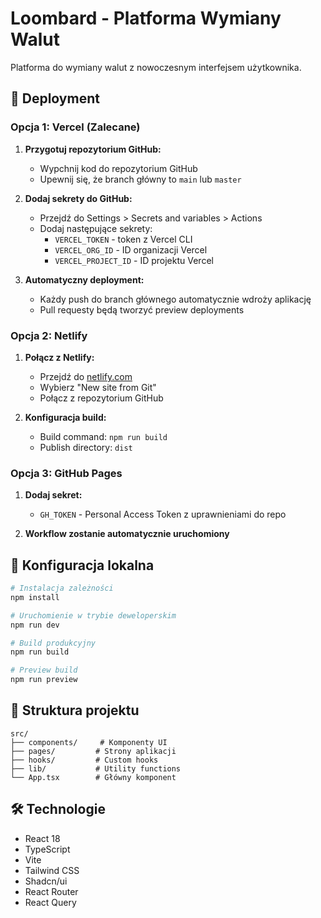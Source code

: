 # Loombard - Platforma Wymiany Walut

Platforma do wymiany walut z nowoczesnym interfejsem użytkownika.

## 🚀 Deployment

### Opcja 1: Vercel (Zalecane)

1. **Przygotuj repozytorium GitHub:**
   - Wypchnij kod do repozytorium GitHub
   - Upewnij się, że branch główny to `main` lub `master`

2. **Dodaj sekrety do GitHub:**
   - Przejdź do Settings > Secrets and variables > Actions
   - Dodaj następujące sekrety:
     - `VERCEL_TOKEN` - token z Vercel CLI
     - `VERCEL_ORG_ID` - ID organizacji Vercel
     - `VERCEL_PROJECT_ID` - ID projektu Vercel

3. **Automatyczny deployment:**
   - Każdy push do branch głównego automatycznie wdroży aplikację
   - Pull requesty będą tworzyć preview deployments

### Opcja 2: Netlify

1. **Połącz z Netlify:**
   - Przejdź do [netlify.com](https://netlify.com)
   - Wybierz "New site from Git"
   - Połącz z repozytorium GitHub

2. **Konfiguracja build:**
   - Build command: `npm run build`
   - Publish directory: `dist`

### Opcja 3: GitHub Pages

1. **Dodaj sekret:**
   - `GH_TOKEN` - Personal Access Token z uprawnieniami do repo

2. **Workflow zostanie automatycznie uruchomiony**

## 🔧 Konfiguracja lokalna

```bash
# Instalacja zależności
npm install

# Uruchomienie w trybie deweloperskim
npm run dev

# Build produkcyjny
npm run build

# Preview build
npm run preview
```

## 📁 Struktura projektu

```
src/
├── components/     # Komponenty UI
├── pages/         # Strony aplikacji
├── hooks/         # Custom hooks
├── lib/           # Utility functions
└── App.tsx        # Główny komponent
```

## 🛠 Technologie

- React 18
- TypeScript
- Vite
- Tailwind CSS
- Shadcn/ui
- React Router
- React Query
